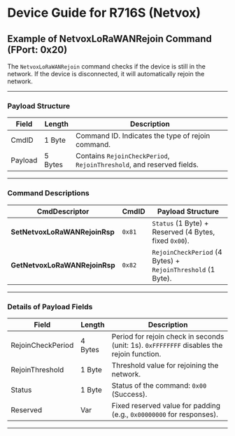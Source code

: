 # Device Guide for R716S (Netvox)

## Example of NetvoxLoRaWANRejoin Command (FPort: 0x20)

The `NetvoxLoRaWANRejoin` command checks if the device is still in the network. If the device is disconnected, it will automatically rejoin the network.

---

### Payload Structure

| Field                | Length  | Description                                                                                  |
|----------------------|---------|----------------------------------------------------------------------------------------------|
| CmdID               | 1 Byte  | Command ID. Indicates the type of rejoin command.                                             |
| Payload             | 5 Bytes | Contains `RejoinCheckPeriod`, `RejoinThreshold`, and reserved fields.                        |

---

### Command Descriptions

| CmdDescriptor                  | CmdID  | Payload Structure                                                                                  |
|--------------------------------|--------|----------------------------------------------------------------------------------------------------|
| **SetNetvoxLoRaWANRejoinRsp**  | `0x81` | `Status` (1 Byte) + Reserved (4 Bytes, fixed `0x00`).                                              |
| **GetNetvoxLoRaWANRejoinRsp**  | `0x82` | `RejoinCheckPeriod` (4 Bytes) + `RejoinThreshold` (1 Byte).                                       |

---

### Details of Payload Fields

| Field                | Length  | Description                                                                                  |
|----------------------|---------|----------------------------------------------------------------------------------------------|
| RejoinCheckPeriod    | 4 Bytes | Period for rejoin check in seconds (unit: 1s). `0xFFFFFFFF` disables the rejoin function.    |
| RejoinThreshold      | 1 Byte  | Threshold value for rejoining the network.                                                   |
| Status               | 1 Byte  | Status of the command: `0x00` (Success).                                                     |
| Reserved             | Var     | Fixed reserved value for padding (e.g., `0x00000000` for responses).                        |

---